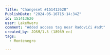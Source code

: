 ```yaml
---
Title: "Changeset #151413620"
PublishDate: "2024-05-16T15:14:34Z"
id: 151413620
user: LakeMweru
comment: "Added access tag near Radovići #adt"
created_by: JOSM/1.5 (18969 en)
tags:
  - Montenegro

---
```

